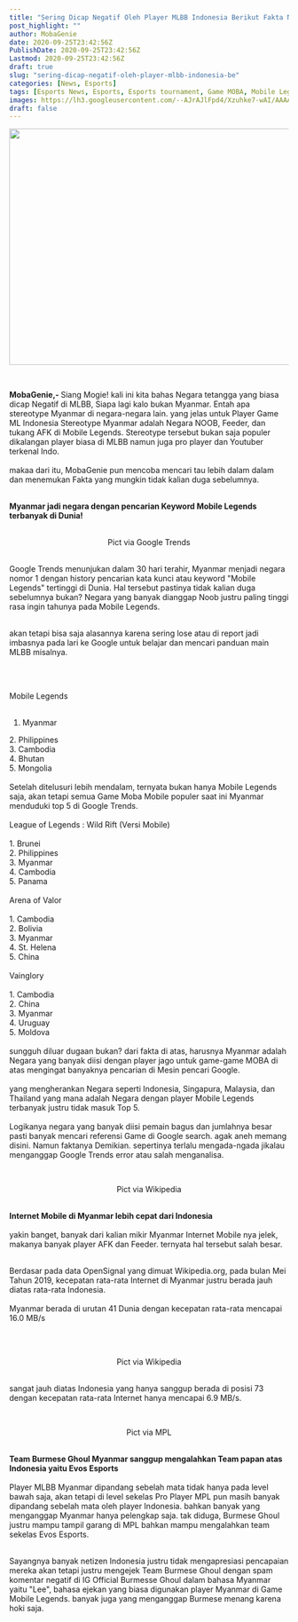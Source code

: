 ```yaml
---
title: "Sering Dicap Negatif Oleh Player MLBB Indonesia Berikut Fakta Negara Myanmar"
post_highlight: ""
author: MobaGenie
date: 2020-09-25T23:42:56Z
PublishDate: 2020-09-25T23:42:56Z
Lastmod: 2020-09-25T23:42:56Z
draft: true
slug: "sering-dicap-negatif-oleh-player-mlbb-indonesia-be"
categories: [News, Esports]
tags: [Esports News, Esports, Esports tournament, Game MOBA, Mobile Legends, Game Mobile, News]
images: https://lh3.googleusercontent.com/--AJrAJlFpd4/Xzuhke7-wAI/AAAAAAAAA5I/biusGfR1__IsoYq9EldnVcnT7TiWI53xwCLcBGAsYHQ/s1600/IMG_ORG_1597743304570.jpeg
draft: false
---
```




<noscript><img src="https://lh3.googleusercontent.com/--AJrAJlFpd4/Xzuhke7-wAI/AAAAAAAAA5I/biusGfR1__IsoYq9EldnVcnT7TiWI53xwCLcBGAsYHQ/s1600/IMG_ORG_1597743304570.jpeg"  width="640" height="426"  ></noscript>


<br>


<b>MobaGenie,- </b>Siang Mogie! kali ini kita bahas Negara tetangga yang biasa dicap Negatif di MLBB, Siapa lagi kalo bukan Myanmar. Entah apa stereotype Myanmar di negara-negara lain. yang jelas untuk Player Game ML Indonesia Stereotype Myanmar adalah Negara NOOB, Feeder, dan tukang AFK di Mobile Legends. Stereotype tersebut bukan saja populer dikalangan player biasa di MLBB namun juga pro player dan Youtuber terkenal Indo.&nbsp;<br>
<br>
makaa dari itu, MobaGenie pun mencoba mencari tau lebih dalam dalam dan menemukan Fakta yang mungkin tidak kalian duga sebelumnya.<div>&nbsp;<br>
<b>Myanmar jadi negara dengan pencarian Keyword Mobile Legends terbanyak di Dunia!</b></div><div><b>&nbsp;</b><br>
<div style="text-align: center;"></div>

<amp-img layout="responsive" alt="AMP HTML" src="https://lh3.googleusercontent.com/-PBUkOYLsizs/Xzuhm3akMcI/AAAAAAAAA5M/zjdZxb_EaNAAGSgYuClMqe-mbuHcnYaqwCLcBGAsYHQ/s1600/IMG_ORG_1597743334939.png" width="940" height="826" ></amp-img><div style="text-align: center;">Pict via Google Trends</div><div><br>
</div>

Google Trends menunjukan dalam 30 hari terahir, Myanmar menjadi negara nomor 1 dengan history pencarian kata kunci atau keyword "Mobile Legends" tertinggi di Dunia. Hal tersebut pastinya tidak kalian duga sebelumnya bukan? Negara yang banyak dianggap Noob justru paling tinggi rasa ingin tahunya pada Mobile Legends.&nbsp;<br>
<br>
</div><div>akan tetapi bisa saja alasannya karena sering lose atau di report jadi imbasnya pada lari ke Google untuk belajar dan mencari panduan main MLBB misalnya.

&nbsp;<br>
<br>
</div><div>Mobile Legends</div><div><br>

1. Myanmar</div><div>2. Philippines</div><div>3. Cambodia</div><div>4. Bhutan</div><div>5. Mongolia</div><div><br>
Setelah ditelusuri lebih mendalam, ternyata bukan hanya Mobile Legends saja, akan tetapi semua Game Moba Mobile populer saat ini Myanmar menduduki top 5 di Google Trends.&nbsp;<br>
<br>
</div><div>League of Legends : Wild Rift (Versi Mobile)</div><div>&nbsp;<br>
1. Brunei</div><div>2. Philippines</div><div>3. Myanmar</div><div>4. Cambodia</div><div>5. Panama</div><div><br>
Arena of Valor</div><div><br>
1. Cambodia</div><div>2. Bolivia</div><div>3. Myanmar</div><div>4. St. Helena</div><div>5. China</div><div><br>
Vainglory</div><div><br>
1. Cambodia</div><div>2. China</div><div>3. Myanmar</div><div>4. Uruguay</div><div>5. Moldova</div><div><br>
sungguh diluar dugaan bukan? dari fakta di atas, harusnya Myanmar adalah Negara yang banyak diisi dengan player jago untuk game-game MOBA di atas mengingat banyaknya pencarian di Mesin pencari Google.&nbsp;</div><div><br>
</div><div>yang mengherankan Negara seperti Indonesia, Singapura, Malaysia, dan Thailand yang mana adalah Negara dengan player Mobile Legends terbanyak justru tidak masuk Top 5.&nbsp;</div><div><br>
Logikanya negara yang banyak diisi pemain bagus dan jumlahnya besar pasti banyak mencari referensi Game di Google search. agak aneh memang disini. Namun faktanya Demikian. sepertinya terlalu mengada-ngada jikalau menganggap Google Trends error atau salah menganalisa.&nbsp;<br>


﻿ 

<amp-img alt="AMP HTML" height="391" layout="responsive" src="https://lh3.googleusercontent.com/-b4Rj5IKJq7g/XzuhrkDwOzI/AAAAAAAAA5Q/20bYV4LVphkhOGFYllY-Y4I2aQADe_bmwCLcBGAsYHQ/s1600/IMG_ORG_1597743349999.png" width="640"  ></amp-img><div style="text-align: center;">Pict via Wikipedia</div>



<b><div><b><br>
</b></div>Internet Mobile di Myanmar lebih cepat dari Indonesia</b></div><div><b><br>
</b>yakin banget, banyak dari kalian mikir Myanmar Internet Mobile nya jelek, makanya banyak player AFK dan Feeder. ternyata hal tersebut salah besar.&nbsp;</div><div><br>
</div><div>Berdasar pada data OpenSignal yang dimuat Wikipedia.org, pada bulan Mei Tahun 2019, kecepatan rata-rata Internet di Myanmar justru berada jauh diatas rata-rata Indonesia.</div><div>&nbsp;<br>
Myanmar berada di urutan 41 Dunia dengan kecepatan rata-rata mencapai 16.0 MB/s<br>
<br>


﻿ 

<amp-img alt="AMP HTML" height="391" layout="responsive" src="https://lh3.googleusercontent.com/-UJNvpTSUf1U/Xzuh1aLzt4I/AAAAAAAAA5c/U1NbbDbibzwNoG_Xl4g-SEwk5foOt_avgCLcBGAsYHQ/s1600/IMG_ORG_1597743465314.png" width="640"  ></amp-img><div style="text-align: center;">Pict via Wikipedia</div><div><br>
</div>



sangat jauh diatas Indonesia yang hanya sanggup berada di posisi 73 dengan kecepatan rata-rata Internet hanya mencapai 6.9 MB/s.&nbsp;<br>


﻿ 

<amp-img alt="AMP HTML" height="391" layout="responsive" src="https://lh3.googleusercontent.com/-0s00kSn8r2c/XzuiHRVUC1I/AAAAAAAAA5w/1d37KO4kaGMs2VUNV449zOuDC_nOe_IpgCLcBGAsYHQ/s1600/IMG_ORG_1597743359934.jpeg" width="640"  ></amp-img><div style="text-align: center;">Pict via MPL</div>



<b><div><b><br>
</b></div>Team Burmese Ghoul Myanmar sanggup mengalahkan Team papan atas Indonesia yaitu Evos Esports</b></div><div><b><br>
</b>Player MLBB Myanmar dipandang sebelah mata tidak hanya pada level bawah saja, akan tetapi di level sekelas Pro Player MPL pun masih banyak dipandang sebelah mata oleh player Indonesia. bahkan banyak yang menganggap Myanmar hanya pelengkap saja.&nbsp;tak diduga, Burmese Ghoul justru mampu tampil garang di MPL bahkan mampu mengalahkan team sekelas Evos Esports.&nbsp;<br>
<br>
</div><div>Sayangnya banyak netizen Indonesia justru tidak mengapresiasi pencapaian mereka akan tetapi justru mengejek Team Burmese Ghoul dengan spam komentar negatif di IG Official Burmesse Ghoul dalam bahasa Myanmar yaitu "Lee", bahasa ejekan yang biasa digunakan player Myanmar di Game Mobile Legends. banyak juga yang menganggap Burmese menang karena hoki saja.&nbsp;</div>
